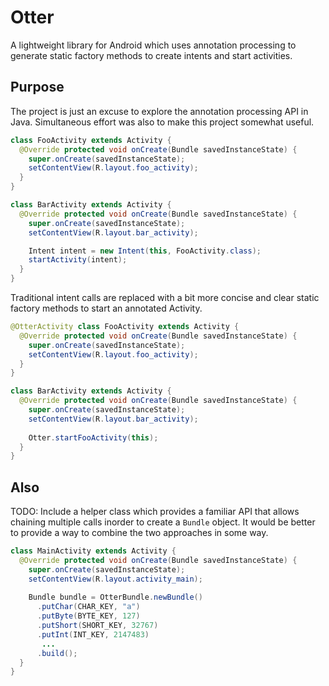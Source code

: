 Otter
=====

A lightweight library for Android which uses annotation processing to generate static factory 
methods to create intents and start activities.

Purpose
-------
The project is just an excuse to explore the annotation processing API in Java. Simultaneous effort
was also to make this project somewhat useful.

```java
class FooActivity extends Activity {
  @Override protected void onCreate(Bundle savedInstanceState) {
    super.onCreate(savedInstanceState);
    setContentView(R.layout.foo_activity);
  }
}

class BarActivity extends Activity {
  @Override protected void onCreate(Bundle savedInstanceState) {
    super.onCreate(savedInstanceState);
    setContentView(R.layout.bar_activity);

    Intent intent = new Intent(this, FooActivity.class);
    startActivity(intent);
  }
}
```

Traditional intent calls are replaced with a bit more concise and clear static factory methods to 
start an annotated Activity.

```java
@OtterActivity class FooActivity extends Activity {
  @Override protected void onCreate(Bundle savedInstanceState) {
    super.onCreate(savedInstanceState);
    setContentView(R.layout.foo_activity);    
  }
}

class BarActivity extends Activity {
  @Override protected void onCreate(Bundle savedInstanceState) {
    super.onCreate(savedInstanceState);
    setContentView(R.layout.bar_activity);
    
    Otter.startFooActivity(this);
  }
}
```

Also
-----
TODO: Include a helper class which provides a familiar API that allows chaining multiple calls 
inorder to create a `Bundle` object. It would be better to provide a way to combine the two 
approaches in some way.

```java
class MainActivity extends Activity {
  @Override protected void onCreate(Bundle savedInstanceState) {
    super.onCreate(savedInstanceState);
    setContentView(R.layout.activity_main);
    
    Bundle bundle = OtterBundle.newBundle()
      .putChar(CHAR_KEY, "a")
      .putByte(BYTE_KEY, 127)
      .putShort(SHORT_KEY, 32767)
      .putInt(INT_KEY, 2147483)
       ...
      .build();    
  }
}
  
```
